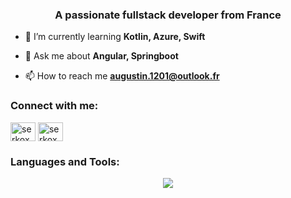 <h3 align="center">A passionate fullstack developer from France</h3>

- 🌱 I’m currently learning **Kotlin, Azure, Swift**

- 💬 Ask me about **Angular, Springboot**

- 📫 How to reach me **augustin.1201@outlook.fr**

<h3 align="left">Connect with me:</h3>
<p align="left">
<a href="https://codepen.io/serkox" target="blank"><img align="center" src="https://raw.githubusercontent.com/rahuldkjain/github-profile-readme-generator/master/src/images/icons/Social/codepen.svg" alt="serkox" height="30" width="40" /></a>
<a href="https://stackoverflow.com/users/serkox" target="blank"><img align="center" src="https://raw.githubusercontent.com/rahuldkjain/github-profile-readme-generator/master/src/images/icons/Social/stack-overflow.svg" alt="serkox" height="30" width="40" /></a>
</p>

<h3 align="left">Languages and Tools:</h3>
<p align="center">
  <a href="https://skillicons.dev">
    <img src="https://skillicons.dev/icons?i=git,kubernetes,docker,linux,gcp,githubactions,firebase,java,spring,kotlin,symfony,python,react,angular,sass,ts,js,mysql,postgres,postman,idea,figma,tailwind," />
  </a>
</p>


<!---
augustinde/augustinde is a ✨ special ✨ repository because its `README.md` (this file) appears on your GitHub profile.
You can click the Preview link to take a look at your changes.
--->
